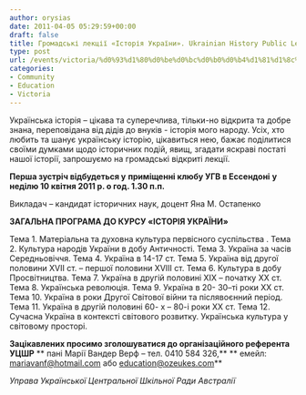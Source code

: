 ```yaml
---
author: orysias
date: 2011-04-05 05:29:59+00:00
draft: false
title: Громадські лекції «Історія України». Ukrainian History Public Lecture Series
type: post
url: /events/victoria/%d0%93%d1%80%d0%be%d0%bc%d0%b0%d0%b4%d1%81%d1%8c%d0%ba%d1%96-%d0%bb%d0%b5%d0%ba%d1%86%d1%96%d1%97-%c2%ab%d0%86%d1%81%d1%82%d0%be%d1%80%d1%96%d1%8f-%d0%a3%d0%ba%d1%80%d0%b0%d1%97%d0%bd%d0%b8%c2%bb-ukr/
categories:
- Community
- Education
- Victoria
---
```


Українська історія – цікава та суперечлива, тільки-но відкрита та добре
знана, переповідана від дідів до внуків - історiя мого народу.
Усіх, хто любить та шанує українську історію, цікавиться нею, бажає
поділитися своїми думками щодо історичних подій, явищ, згадати яскраві
постаті нашої історії, запрошуємо на громадські відкриті лекції.

**Перша зустріч відбудеться у**
**приміщенні клюбу УГВ в Ессендоні**
**у неділю 10 квітня 2011 р. о год. 1.30 п.п.**

Викладач – кандидат історичних наук, доцент Яна М. Остапенко

**ЗАГАЛЬНА ПРОГРАМА ДО КУРСУ «ІСТОРІЯ УКРАЇНИ»**

Тема 1. Матеріальна та духовна культура первісного суспільства .
Тема 2. Культура народів України в добу Античності.
Тема 3. Україна за часів Середньовіччя.
Тема 4. Україна в 14-17 ст.
Тема 5. Україна від другої половини ХVІІ ст. – першої половини ХVІІІ ст.
Тема 6. Культура в добу Просвітництва.
Тема 7. Україна в другій половині ХІХ – початку ХХ ст.
Тема 8. Українська революція.
Тема 9. Україна в 20- 30–ті роки ХХ ст.
Тема 10. Україна в роки Другої Світової війни та післявоєнний період.
Тема 11. Україна в другій половині 60- х – 80-і роки ХХ ст.
Тема 12. Сучасна Україна в контексті світового розвитку.
Українська культура у світовому просторі.

**Зацікавлених просимо зголошуватися до організаційного референта УЦШР**
** пані Марії Вандер Верф – тел. 0410 584 326,**
** емейл: mariavanf@hotmail.com або education@ozeukes.com**

_Управа Української Центральної Шкільної Ради Австралії_
